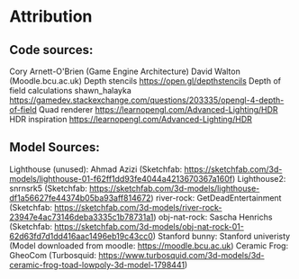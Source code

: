# Attribution

## Code sources:
Cory Arnett-O'Brien (Game Engine Architecture)
David Walton (Moodle.bcu.ac.uk)
Depth stencils https://open.gl/depthstencils
Depth of field calculations shawn_halayka https://gamedev.stackexchange.com/questions/203335/opengl-4-depth-of-field
Quad renderer https://learnopengl.com/Advanced-Lighting/HDR
HDR inspiration https://learnopengl.com/Advanced-Lighting/HDR

## Model Sources:
Lighthouse (unused): Ahmad Azizi (Sketchfab: https://sketchfab.com/3d-models/lighthouse-01-f62ff1dd93fe4044a4213670367a160f)
Lighthouse2: snrnsrk5 (Sketchfab: https://sketchfab.com/3d-models/lighthouse-df1a56627fe44374b05ba93aff814672)
river-rock: GetDeadEntertainment (Sketchfab: https://sketchfab.com/3d-models/river-rock-23947e4ac73146deba3335c1b78731a1)
obj-nat-rock: Sascha Henrichs (Sketchfab: https://sketchfab.com/3d-models/obj-nat-rock-01-62d63fd7d1dd416aac1496eb19c43cc0)
Stanford bunny: Stanford univeristy (Model downloaded from moodle: https://moodle.bcu.ac.uk)
Ceramic Frog: GheoCom (Turbosquid: https://www.turbosquid.com/3d-models/3d-ceramic-frog-toad-lowpoly-3d-model-1798441)
